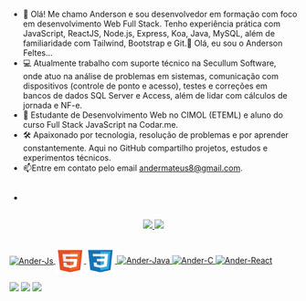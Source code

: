 - 👋 Olá! Me chamo Anderson e sou desenvolvedor em formação com foco em desenvolvimento Web Full Stack. Tenho experiência prática com JavaScript, ReactJS, Node.js, Express, Koa, Java, MySQL, além de familiaridade com Tailwind, Bootstrap e Git.👋 Olá, eu sou o Anderson Feltes...
- 💻 Atualmente trabalho com suporte técnico na Secullum Software, onde atuo na análise de problemas em sistemas, comunicação com dispositivos (controle de ponto e acesso), testes e correções em bancos de dados SQL Server e Access, além de lidar com cálculos de jornada e NF-e.
- 🚀 Estudante de Desenvolvimento Web no CIMOL (ETEML) e aluno do curso Full Stack JavaScript na Codar.me.
- 🛠️ Apaixonado por tecnologia, resolução de problemas e por aprender constantemente. Aqui no GitHub compartilho projetos, estudos e experimentos técnicos.
- 📫Entre em contato pelo email andermateus8@gmail.com.
- ##
<div align="center">
  <a href="https://github.com/AndersonFeltes">
  <img height="180em" src="https://github-readme-stats.vercel.app/api?username=AndersonFeltes&show_icons=true&theme=dark&include_all_commits=true&count_private=true"/>
  <img height="180em" src="https://github-readme-stats.vercel.app/api/top-langs/?username=AndersonFeltes&layout=compact&langs_count=7&theme=dark"/>
</div>
  
 <br/>
  
<div style="display: inline_block"><br>
  <img align="center" alt="Ander-Js" height="40" width="50" src="https://cdn.jsdelivr.net/gh/devicons/devicon/icons/javascript/javascript-plain.svg"/>
  <img align="center" alt="Ander-HTML" height="40" width="50" src="https://raw.githubusercontent.com/devicons/devicon/master/icons/html5/html5-original.svg"/>
  <img align="center" alt="Ander-CSS" height="40" width="50" src="https://raw.githubusercontent.com/devicons/devicon/master/icons/css3/css3-original.svg"/>
  <img aling="center" alt="Ander-Java" height="40" width="50" src="https://cdn.jsdelivr.net/gh/devicons/devicon/icons/java/java-original.svg"/ >
  <img aling="center" alt="Ander-C" height="40" width="50" src="https://cdn.jsdelivr.net/gh/devicons/devicon/icons/c/c-original.svg" />
  <img aling="center" alt="Ander-React" height="40" width="50" src="https://cdn.jsdelivr.net/gh/devicons/devicon/icons/react/react-original.svg" />
</div>

<br/>  

<div>
  <a href="https://instagram.com/feltes_anderson7" target="_blank"><img src="https://img.shields.io/badge/-Instagram-%23E4405F?style=for-the-badge&logo=instagram&logoColor=white" target="_blank"></a>
  <a href = "andermateus8@gmail.com"><img src="https://img.shields.io/badge/-Gmail-%23333?style=for-the-badge&logo=gmail&logoColor=white" target="_blank"></a>
  <a href="https://www.linkedin.com/in/anderson-feltes-5370a3213" target="_blank"><img src="https://img.shields.io/badge/-LinkedIn-%230077B5?style=for-the-badge&logo=linkedin&logoColor=white" target="_blank"></a> 
 
</div>
